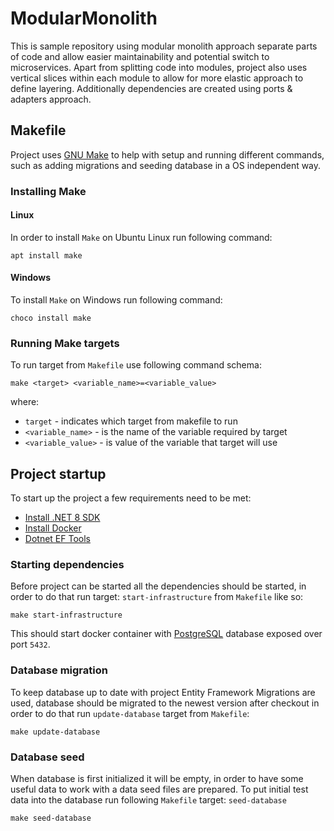 # ModularMonolith

This is sample repository using modular monolith approach separate parts of code and allow
easier maintainability and potential switch to microservices.
Apart from splitting code into modules, project also uses vertical slices within each module
to allow for more elastic approach to define layering. Additionally dependencies are created
using ports & adapters approach.

## Makefile

Project uses [GNU Make](https://www.gnu.org/software/make/manual/make.html) to help with
setup and running different commands, such as adding migrations and seeding database in a
OS independent way.

### Installing Make

#### Linux

In order to install `Make` on Ubuntu Linux run following command:

`apt install make`

#### Windows

To install `Make` on Windows run following command:

`choco install make`

### Running Make targets

To run target from `Makefile` use following command schema:

`make <target> <variable_name>=<variable_value>`

where:

- `target` - indicates which target from makefile to run
- `<variable_name>` - is the name of the variable required by target
- `<variable_value>` - is value of the variable that target will use

## Project startup

To start up the project a few requirements need to be met:

- [Install .NET 8 SDK](https://learn.microsoft.com/en-us/dotnet/core/install/windows?tabs=net80)
- [Install Docker](https://www.docker.com/products/docker-desktop/)
- [Dotnet EF Tools](https://learn.microsoft.com/en-us/ef/core/cli/dotnet)

### Starting dependencies

Before project can be started all the dependencies should be started, in order to do that
run target: `start-infrastructure` from `Makefile` like so:

`make start-infrastructure`

This should start docker container with [PostgreSQL](https://www.postgresql.org/) database exposed over
port `5432`.

### Database migration

To keep database up to date with project Entity Framework Migrations are used,
database should be migrated to the newest version after checkout in order to do that
run `update-database` target from `Makefile`:

`make update-database`

### Database seed

When database is first initialized it will be empty, in order to have some useful data
to work with a data seed files are prepared. To put initial test data into the database
run following `Makefile` target: `seed-database`

`make seed-database`

